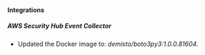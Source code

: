#### Integrations
##### AWS Security Hub Event Collector
- Updated the Docker image to: *demisto/boto3py3:1.0.0.81604*.
